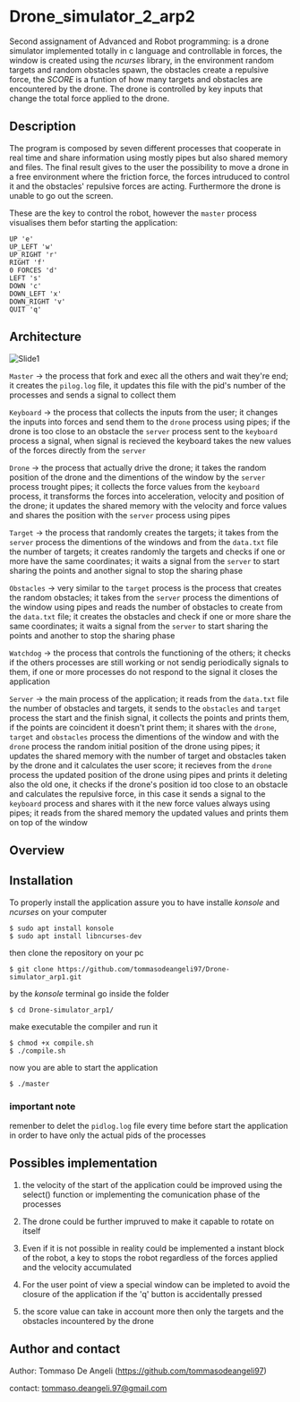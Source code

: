 # Drone_simulator_2_arp2
Second assignament of Advanced and Robot programming: is a drone simulator implemented totally in c language and controllable in forces, the window is created using the *ncurses* library, in the environment random targets and random obstacles spawn, the obstacles create a repulsive force, the *SCORE* is a funtion of how many targets and obstacles are encountered by the drone. The drone is controlled by key inputs that change the total force applied to the drone.

## Description
The program is composed by seven different processes that cooperate in real time and share information using mostly pipes but also shared memory and files.
The final result gives to the user the possibility to move a drone in a free environment where the friction force, the forces intruduced to control it and the obstacles' repulsive forces are acting.
Furthermore the drone is unable to go out the screen.

These are the key to control the robot, however the `master` process visualises them befor starting the application:
```
UP 'e'
UP_LEFT 'w'
UP_RIGHT 'r'
RIGHT 'f'
0 FORCES 'd'
LEFT 's'
DOWN 'c'
DOWN_LEFT 'x'
DOWN_RIGHT 'v'
QUIT 'q'
```

## Architecture
![Slide1](https://github.com/user-attachments/assets/39a474c6-425d-43a7-8c00-ef46c628144a)

`Master` -> the process that fork and exec all the others and wait they're end; it creates the `pilog.log` file, it updates this file with the pid's number of the processes and sends a signal to collect them

`Keyboard` -> the process that collects the inputs from the user; it changes the inputs into forces and send them to the `drone` process using pipes; if the drone is too close to an obstacle the `server` process sent to the `keyboard` process a signal, when signal is recieved the keyboard takes the new values of the forces directly from the `server`

`Drone` -> the process that actually drive the drone; it takes the random position of the drone and the dimentions of the window by the `server` process trought pipes; it collects the force values from the `keyboard` process, it transforms the forces into acceleration, velocity and position of the drone; it updates the shared memory with the velocity and force values and shares the position with the `server` process using pipes

`Target` -> the process that randomly creates the targets; it takes from the `server` process the dimentions of the windows and from the `data.txt` file the number of targets; it creates randomly the targets and checks if one or more have the same coordinates; it waits a signal from the `server` to start sharing the points and another signal to stop the sharing phase

`Obstacles` -> very similar to the `target` process is the process that creates the random obstacles; it takes from the `server` process the dimentions of the window using pipes and reads the number of obstacles to create from the `data.txt` file; it creates the obstacles and check if one or more share the same coordinates; it waits a signal from the `server` to start sharing the points and another to stop the sharing phase

`Watchdog` -> the process that controls the functioning of the others; it checks if the others processes are still working or not sendig periodically signals to them, if one or more processes do not respond to the signal it closes the application

`Server` -> the main process of the application; it reads from the `data.txt` file the number of obstacles and targets, it sends to the `obstacles` and `target` process the start and the finish signal, it collects the points and prints them, if the points are coincident it doesn't print them; it shares with the `drone`, `target` and `obstacles` process the dimentions of the window and with the `drone` process the random initial position of the drone using pipes; it updates the shared memory with the number of target and obstacles taken by the drone and it calculates the user score; it recieves from the `drone` process the updated position of the drone using pipes and prints it deleting also the old one, it checks if the drone's position id too close to an obstacle and calculates the repulsive force, in this case it sends a signal to the `keyboard` process and shares with it the new force values always using pipes; it reads from the shared memory the updated values and prints them on top of the window

## Overview

## Installation
To properly install the application assure you to have installe *konsole* and *ncurses* on your computer
```
$ sudo apt install konsole
$ sudo apt install libncurses-dev
```

then clone the repository on your pc
```
$ git clone https://github.com/tommasodeangeli97/Drone-simulator_arp1.git
```

by the *konsole* terminal go inside the folder
```
$ cd Drone-simulator_arp1/
```

make executable the compiler and run it
```
$ chmod +x compile.sh
$ ./compile.sh
```

now you are able to start the application
```
$ ./master
```

### important note
remenber to delet the `pidlog.log` file every time before start the application in order to have only the actual pids of the processes

## Possibles implementation
1. the velocity of the start of the application could be improved using the select() function or implementing the comunication phase of the processes

2. The drone could be further impruved to make it capable to rotate on itself

3. Even if it is not possible in reality could be implemented a instant block of the robot, a key to stops the robot regardless of the forces applied and the velocity accumulated

4. For the user point of view a special window can be impleted to avoid the closure of the application if the 'q' button is accidentally pressed

5. the score value can take in account more then only the targets and the obstacles incountered by the drone

## Author and contact
Author: Tommaso De Angeli (https://github.com/tommasodeangeli97)

contact: tommaso.deangeli.97@gmail.com
